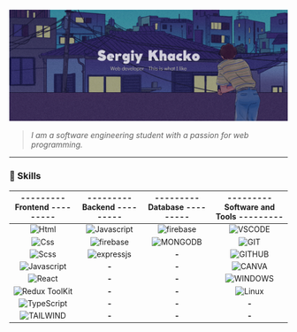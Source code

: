 ![Header](https://github.com/Zukicode/Zukicode/blob/main/assets/header.png)

> _I am a software engineering student with a passion for web programming._

---

### 🔑 Skills

|--------- Frontend ---------|--------- Backend ---------|--------- Database ---------|--------- Software and Tools ---------| 
| :-------: | :-------: | :-------: | :-------: |
|![Html](https://img.shields.io/badge/HTML5-E34F26?style=for-the-badge&logo=html5&logoColor=white) | ![Javascript](https://img.shields.io/badge/JavaScript-F7DF1E?style=for-the-badge&logo=javascript&logoColor=black) | ![firebase](https://img.shields.io/badge/firebase-FFC927?style=for-the-badge&logo=firebase&logoColor=black) |![VSCODE](https://img.shields.io/badge/VSCODE-0078D4?style=for-the-badge&logo=visual%20studio%20code&logoColor=white)|
| ![Css](https://img.shields.io/badge/CSS3-1572B6?style=for-the-badge&logo=css3&logoColor=white)  | ![firebase](https://img.shields.io/badge/firebase-FFC927?style=for-the-badge&logo=firebase&logoColor=black) | ![MONGODB](https://img.shields.io/badge/mongodb-03e461?style=for-the-badge&logo=mongodb&logoColor=white) | ![GIT](https://img.shields.io/badge/GIT-F05032?style=for-the-badge&logo=git&logoColor=white) |
|![Scss](https://img.shields.io/badge/SCSS-CF649A?style=for-the-badge&logo=sass&logoColor=white)| ![expressjs](https://img.shields.io/badge/express-black?style=for-the-badge&logo=express&logoColor=white) | **-** | ![GITHUB](https://img.shields.io/badge/GITHUB-181717?style=for-the-badge&logo=github&logoColor=white)  |
|![Javascript](https://img.shields.io/badge/JavaScript-F7DF1E?style=for-the-badge&logo=javascript&logoColor=black)| **-** | **-** |  ![CANVA](https://img.shields.io/badge/CANVA-981EE4?style=for-the-badge&logo=CANVA&logoColor=white) |
|![React](https://img.shields.io/badge/React-20232A?style=for-the-badge&logo=react&logoColor=61DAFB)| **-**| **-** | ![WINDOWS](https://img.shields.io/badge/WINDOWS-5272FF?style=for-the-badge&logo=windows&logoColor=white) |
| ![Redux ToolKit](https://img.shields.io/badge/Redux%20Toolkit-593D88?style=for-the-badge&logo=redux&logoColor=white)  | **-**| **-** |  ![Linux](https://img.shields.io/badge/Linux-FCB900?style=for-the-badge&logo=Linux&logoColor=white) |
| ![TypeScript](https://img.shields.io/badge/typescript-2F74C0?style=for-the-badge&logo=typescript&logoColor=white)  | **-**| **-** | **-** |
| ![TAILWIND](https://img.shields.io/badge/tailwind-07B0CE?style=for-the-badge&logo=tailwindcss&logoColor=white)  | **-**| **-** | **-** |















